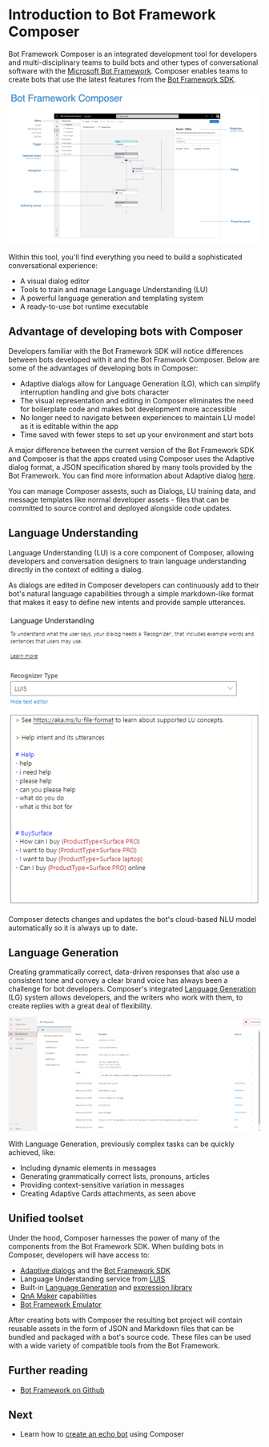 # Introduction to Bot Framework Composer
Bot Framework Composer is an integrated development tool for developers and multi-disciplinary teams to build bots and other types of conversational software with the [Microsoft Bot Framework](https://dev.botframework.com/). Composer enables teams to create bots that use the latest features from the [Bot Framework SDK](https://github.com/microsoft/botframework-sdk).

![BF Composer](./media/introduction/composer-overview.png)

 Within this tool, you'll find everything you need to build a sophisticated conversational experience:
* A visual dialog editor 
* Tools to train and manage Language Understanding (LU)
* A powerful language generation and templating system
* A ready-to-use bot runtime executable 

## Advantage of developing bots with Composer
Developers familiar with the Bot Framework SDK will notice differences between bots developed with it and the Bot Framwork Composer. Below are some of the advantages of developing bots in Composer:
- Adaptive dialogs allow for Language Generation (LG), which can simplify interruption handling and give bots character
- The visual representation and editing in Composer eliminates the need for boilerplate code and makes bot development more accessible
- No longer need to navigate between experiences to maintain LU model as it is editable within the app
- Time saved with fewer steps to set up your environment and start bots

A major difference between the current version of the Bot Framework SDK and Composer is that the apps created using Composer uses the Adaptive dialog format, a JSON specification shared by many tools provided by the Bot Framework. You can find more information about Adaptive dialog [here](https://github.com/microsoft/BotBuilder-Samples/tree/master/experimental/adaptive-dialog).

You can manage Composer assests, such as Dialogs, LU training data, and message templates like normal developer assets - files that can be committed to source control and deployed alongside code updates.

## Language Understanding

Language Understanding (LU) is a core component of Composer, allowing developers and conversation designers to train language understanding directly in the context of editing a dialog.  

As dialogs are edited in Composer developers can continuously add to their bot's natural language capabilities through a simple markdown-like format that makes it easy to define new intents and provide sample utterances.

![BF Composer NLU](./media/introduction/intro-nlu.png)

 Composer detects changes and updates the bot's cloud-based NLU model automatically so it is always up to date.

## Language Generation

Creating grammatically correct, data-driven responses that also use a consistent tone and convey a clear brand voice has always been a challenge for bot developers. Composer's integrated [Language Generation](https://github.com/microsoft/BotBuilder-Samples/tree/master/experimental/language-generation) (LG) system allows developers, and the writers who work with them, to create replies with a great deal of flexibility.

![BF Composer LG](.//media/language_generation/bot_responses.png)

With Language Generation, previously complex tasks can be quickly achieved, like:
* Including dynamic elements in messages
* Generating grammatically correct lists, pronouns, articles
* Providing context-sensitive variation in messages
* Creating Adaptive Cards attachments, as seen above


## Unified toolset

Under the hood, Composer harnesses the power of many of the components from the Bot Framework SDK. When building bots in Composer, developers will have access to:

* [Adaptive dialogs](https://github.com/microsoft/BotBuilder-Samples/tree/master/experimental/adaptive-dialog) and the [Bot Framework SDK](https://github.com/microsoft/botframework-sdk)
* Language Understanding service from [LUIS](https://www.luis.ai/home)
* Built-in [Language Generation](https://github.com/microsoft/BotBuilder-Samples/tree/master/experimental/language-generation) and [expression library](https://github.com/microsoft/BotBuilder-Samples/tree/master/experimental/common-expression-language)
* [QnA Maker](https://www.qnamaker.ai/) capabilities
* [Bot Framework Emulator](https://github.com/microsoft/BotFramework-Emulator)

After creating bots with Composer the resulting bot project will contain reusable assets in the form of JSON and Markdown files that can be bundled and packaged with a bot's source code. These files can be used with a wide variety of compatible tools from the Bot Framework.

## Further reading

* [Bot Framework on Github](https://github.com/microsoft/botframework)

## Next

* Learn how to [create an echo bot](./tutorial-create-echobot.md) using Composer
